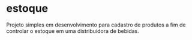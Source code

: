 # estoque
Projeto simples em desenvolvimento para cadastro de produtos a fim de controlar o estoque em uma distribuidora de bebidas.
